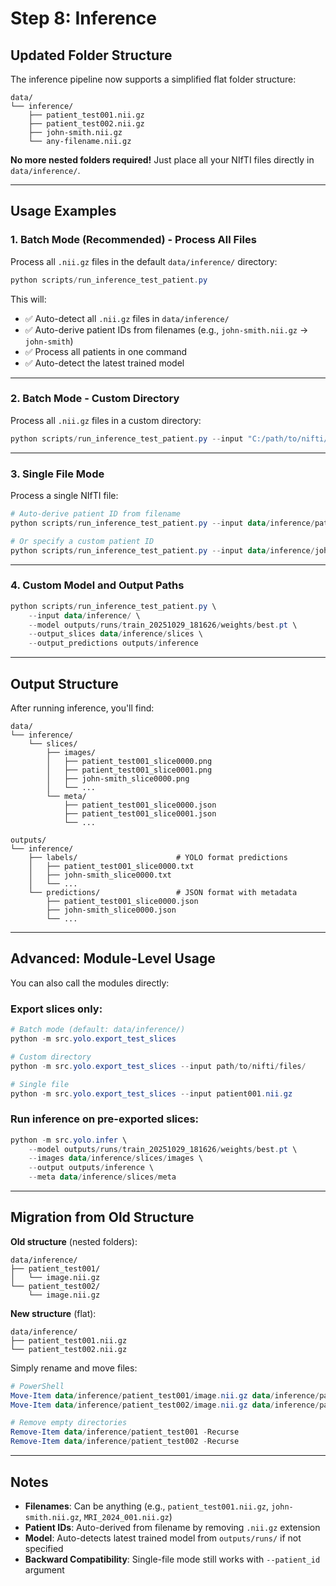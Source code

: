 # Step 8: Inference

## Updated Folder Structure

The inference pipeline now supports a simplified flat folder structure:

```
data/
└── inference/
    ├── patient_test001.nii.gz
    ├── patient_test002.nii.gz
    ├── john-smith.nii.gz
    └── any-filename.nii.gz
```

**No more nested folders required!** Just place all your NIfTI files directly in `data/inference/`.

---

## Usage Examples

### 1. Batch Mode (Recommended) - Process All Files

Process all `.nii.gz` files in the default `data/inference/` directory:

```powershell
python scripts/run_inference_test_patient.py
```

This will:
- ✅ Auto-detect all `.nii.gz` files in `data/inference/`
- ✅ Auto-derive patient IDs from filenames (e.g., `john-smith.nii.gz` → `john-smith`)
- ✅ Process all patients in one command
- ✅ Auto-detect the latest trained model

---

### 2. Batch Mode - Custom Directory

Process all `.nii.gz` files in a custom directory:

```powershell
python scripts/run_inference_test_patient.py --input "C:/path/to/nifti/files/"
```

---

### 3. Single File Mode

Process a single NIfTI file:

```powershell
# Auto-derive patient ID from filename
python scripts/run_inference_test_patient.py --input data/inference/patient_test001.nii.gz

# Or specify a custom patient ID
python scripts/run_inference_test_patient.py --input data/inference/john-smith.nii.gz --patient_id john_smith
```

---

### 4. Custom Model and Output Paths

```powershell
python scripts/run_inference_test_patient.py \
    --input data/inference/ \
    --model outputs/runs/train_20251029_181626/weights/best.pt \
    --output_slices data/inference/slices \
    --output_predictions outputs/inference
```

---

## Output Structure

After running inference, you'll find:

```
data/
└── inference/
    └── slices/
        ├── images/
        │   ├── patient_test001_slice0000.png
        │   ├── patient_test001_slice0001.png
        │   ├── john-smith_slice0000.png
        │   └── ...
        └── meta/
            ├── patient_test001_slice0000.json
            ├── patient_test001_slice0001.json
            └── ...

outputs/
└── inference/
    ├── labels/                      # YOLO format predictions
    │   ├── patient_test001_slice0000.txt
    │   ├── john-smith_slice0000.txt
    │   └── ...
    └── predictions/                 # JSON format with metadata
        ├── patient_test001_slice0000.json
        ├── john-smith_slice0000.json
        └── ...
```

---

## Advanced: Module-Level Usage

You can also call the modules directly:

### Export slices only:
```powershell
# Batch mode (default: data/inference/)
python -m src.yolo.export_test_slices

# Custom directory
python -m src.yolo.export_test_slices --input path/to/nifti/files/

# Single file
python -m src.yolo.export_test_slices --input patient001.nii.gz
```

### Run inference on pre-exported slices:
```powershell
python -m src.yolo.infer \
    --model outputs/runs/train_20251029_181626/weights/best.pt \
    --images data/inference/slices/images \
    --output outputs/inference \
    --meta data/inference/slices/meta
```

---

## Migration from Old Structure

**Old structure** (nested folders):
```
data/inference/
├── patient_test001/
│   └── image.nii.gz
└── patient_test002/
    └── image.nii.gz
```

**New structure** (flat):
```
data/inference/
├── patient_test001.nii.gz
└── patient_test002.nii.gz
```

Simply rename and move files:
```powershell
# PowerShell
Move-Item data/inference/patient_test001/image.nii.gz data/inference/patient_test001.nii.gz
Move-Item data/inference/patient_test002/image.nii.gz data/inference/patient_test002.nii.gz

# Remove empty directories
Remove-Item data/inference/patient_test001 -Recurse
Remove-Item data/inference/patient_test002 -Recurse
```

---

## Notes

- **Filenames**: Can be anything (e.g., `patient_test001.nii.gz`, `john-smith.nii.gz`, `MRI_2024_001.nii.gz`)
- **Patient IDs**: Auto-derived from filename by removing `.nii.gz` extension
- **Model**: Auto-detects latest trained model from `outputs/runs/` if not specified
- **Backward Compatibility**: Single-file mode still works with `--patient_id` argument
